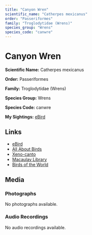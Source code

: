 ```yaml
---
title: "Canyon Wren"
scientific_name: "Catherpes mexicanus"
order: "Passeriformes"
family: "Troglodytidae (Wrens)"
species_group: "Wrens"
species_code: "canwre"
---
```


# Canyon Wren

**Scientific Name:** Catherpes mexicanus

**Order:** Passeriformes

**Family:** Troglodytidae (Wrens)

**Species Group:** Wrens

**Species Code:** canwre

**My Sightings:** [eBird](https://ebird.org/lifelist?r=world&time=life&spp=canwre)

## Links
* [eBird](https://ebird.org/species/canwre) 
* [All About Birds](https://www.allaboutbirds.org/guide/canwre) 
* [Xeno-canto](https://www.xeno-canto.org/species/catherpes-mexicanus) 
* [Macaulay Library](https://search.macaulaylibrary.org/catalog?taxonCode=canwre&sort=rating_rank_desc)
* [Birds of the World](https://birdsoftheworld.org/bow/species/canwre)

## Media
### Photographs
No photographs available.

### Audio Recordings
No audio recordings available.
